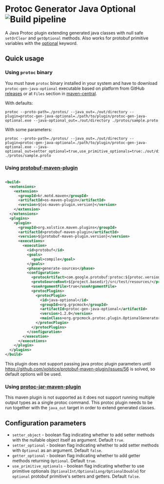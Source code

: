 # Protoc Generator Java Optional ![Build pipeline](https://github.com/Fadelis/protoc-gen-java-optional/workflows/Build%20pipeline/badge.svg)

A Java Protoc plugin extending generated java classes with null safe `setOrClear` and `getOptional` methods. Also works for
protobuf primitive variables with the [optional](https://github.com/protocolbuffers/protobuf/blob/v3.12.0/docs/field_presence.md)
keyword.

## Quick usage

### Using `protoc` binary

You must have `protoc` binary installed in your system and have to download `protoc-gen-java-optional` executable based on
platform from GitHub [releases](https://github.com/Fadelis/protoc-gen-java-optional/releases)
or at `Files` section in [maven-central](https://mvnrepository.com/artifact/org.grpcmock/protoc-gen-java-optional/1.2.0).

With defaults:

```
protoc --proto-path=./protos/ --java_out=./out/directory --plugin=protoc-gen-java-optional=./path/to/plugin/protoc-gen-java-optional.exe --java-optional_out=./out/directory ./protos/sample.proto
```

With some parameters:

```
protoc --proto-path=./protos/ --java_out=./out/directory --plugin=protoc-gen-java-optional=./path/to/plugin/protoc-gen-java-optional.exe --java-optional_out=setter_optional=true,use_primitive_optionals=true:./out/directory ./protos/sample.proto
```

### Using [protobuf-maven-plugin](https://github.com/xolstice/protobuf-maven-plugin)

```xml

<build>
  <extensions>
    <extension>
      <groupId>kr.motd.maven</groupId>
      <artifactId>os-maven-plugin</artifactId>
      <version>${os-maven-plugin.version}</version>
    </extension>
  </extensions>
  <plugins>
    <plugin>
      <groupId>org.xolstice.maven.plugins</groupId>
      <artifactId>protobuf-maven-plugin</artifactId>
      <version>${protobuf-maven-plugin.version}</version>
      <executions>
        <execution>
          <id>protobuf</id>
          <goals>
            <goal>compile</goal>
          </goals>
          <phase>generate-sources</phase>
          <configuration>
            <protocArtifact>com.google.protobuf:protoc:${protoc.version}:exe:${os.detected.classifier}</protocArtifact>
            <protoSourceRoot>${project.basedir}/src/test/resources/</protoSourceRoot>
            <useArgumentFile>true</useArgumentFile>
            <protocPlugins>
              <protocPlugin>
                <id>java-optional</id>
                <groupId>org.grpcmock</groupId>
                <artifactId>protoc-gen-java-optional</artifactId>
                <version>1.2.0</version>
                <mainClass>org.grpcmock.protoc.plugin.OptionalGenerator</mainClass>
              </protocPlugin>
            </protocPlugins>
          </configuration>
        </execution>
      </executions>
    </plugin>
  </plugins>
</build>
```

This plugin does not support passing java protoc plugin parameters
until https://github.com/xolstice/protobuf-maven-plugin/issues/56 is solved, so default options will be used.

### Using [protoc-jar-maven-plugin](https://github.com/os72/protoc-jar-maven-plugin)

This maven plugin is not supported as it does not support running multiple output types as a single protoc command. This protoc
plugin needs to be run together with the `java_out` target in order to extend generated classes.

## Configuration parameters

- `setter_object` - boolean flag indicating whether to add setter methods with the nullable object itself as argument.
  Default `true`.
- `setter_optional` - boolean flag indicating whether to add setter methods with `Optional` as an argument. Default `false`.
- `getter_optional` - boolean flag indicating whether to add getter methods returning `Optional`. Default `true`.
- `use_primitive_optionals` - boolean flag indicating whether to use primitive
  optionals (`OptionalInt/OptionalLong/OptionalDouble`) for `optional` protobuf primitive's setters and getters. Default `false`.
